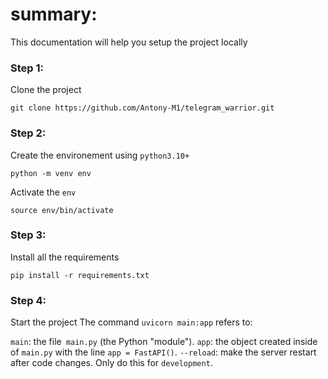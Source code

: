 # summary:

This documentation will help you setup the project locally

### Step 1:
Clone the project
```
git clone https://github.com/Antony-M1/telegram_warrior.git
```

### Step 2:
Create the environement using `python3.10+`
```
python -m venv env
```
Activate the `env`
```
source env/bin/activate
```

### Step 3:
Install all the requirements
```
pip install -r requirements.txt
```

### Step 4:
Start the project
The command `uvicorn main:app` refers to:

`main`: the file` main.py` (the Python "module").
`app`: the object created inside of `main.py` with the line `app = FastAPI()`.
`--reload`: make the server restart after code changes. Only do this for `development`.